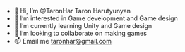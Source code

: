 - 👋 Hi, I’m @TaronHar Taron Harutyunyan
- 👀 I’m interested in Game development and Game design
- 🌱 I’m currently learning Unity and Game design
- 💞️ I’m looking to collaborate on making games
- 📫 Email me taronhar@gmail.com

<!---
TaronHar/TaronHar is a ✨ special ✨ repository because its `README.md` (this file) appears on your GitHub profile.
You can click the Preview link to take a look at your changes.
--->
